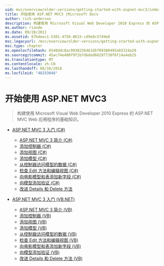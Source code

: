 ```yaml
---
uid: mvc/overview/older-versions/getting-started-with-aspnet-mvc3/index
title: 开始使用 ASP.NET MVC3 |Microsoft Docs
author: rick-anderson
description: 构建使用 Microsoft Visual Web Developer 2010 Express 的 ASP.NET MVC Web 应用程序的基础知识。
ms.author: riande
ms.date: 09/28/2011
ms.assetid: 67bdeec1-5301-4756-8615-cd9e8c5749e0
msc.legacyurl: /mvc/overview/older-versions/getting-started-with-aspnet-mvc3
msc.type: chapter
ms.openlocfilehash: 6540ddc8ac9938236461dbf09380495ab5324a20
ms.sourcegitcommit: 45ac74e400f9f2b7dbded66297730f6f14a4eb25
ms.translationtype: MT
ms.contentlocale: zh-CN
ms.lasthandoff: 08/16/2018
ms.locfileid: "48253048"
---
```

<a name="getting-started-with-aspnet-mvc3"></a>开始使用 ASP.NET MVC3
====================
> 构建使用 Microsoft Visual Web Developer 2010 Express 的 ASP.NET MVC Web 应用程序的基础知识。


- [ASP.NET MVC 3 入门 (C#)](cs/index.md)

    - [ASP.NET MVC 3 简介 (C#)](cs/intro-to-aspnet-mvc-3.md)
    - [添加控制器 (C#)](cs/adding-a-controller.md)
    - [添加视图 (C#)](cs/adding-a-view.md)
    - [添加模型 (C#)](cs/adding-a-model.md)
    - [从控制器访问模型的数据 (C#)](cs/accessing-your-models-data-from-a-controller.md)
    - [检查 Edit 方法和编辑视图 (C#)](cs/examining-the-edit-methods-and-edit-view.md)
    - [向电影模型和表添加新字段 (C#)](cs/adding-a-new-field.md)
    - [向模型添加验证 (C#)](cs/adding-validation-to-the-model.md)
    - [改进 Details 和 Delete 方法](cs/improving-the-details-and-delete-methods.md)
- [ASP.NET MVC 3 入门 (VB.NET)](vb/index.md)

    - [ASP.NET MVC 3 简介 (VB)](vb/intro-to-aspnet-mvc-3.md)
    - [添加控制器 (VB)](vb/adding-a-controller.md)
    - [添加视图 (VB)](vb/adding-a-view.md)
    - [添加模型 (VB)](vb/adding-a-model.md)
    - [从控制器访问模型的数据 (VB)](vb/accessing-your-models-data-from-a-controller.md)
    - [检查 Edit 方法和编辑视图 (VB)](vb/examining-the-edit-methods-and-edit-view.md)
    - [向电影模型和表添加新字段 (VB)](vb/adding-a-new-field.md)
    - [向模型添加验证 (VB)](vb/adding-validation-to-the-model.md)
    - [改进 Details 和 Delete 方法 (VB)](vb/improving-the-details-and-delete-methods.md)
